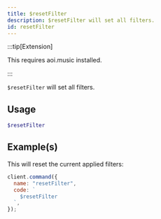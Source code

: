 ```yaml
---
title: $resetFilter
description: $resetFilter will set all filters.
id: resetFilter
---
```


:::tip[Extension]

This requires aoi.music installed.

:::

`$resetFilter` will set all filters.

## Usage

```php
$resetFilter
```

## Example(s)

This will reset the current applied filters:

```javascript
client.command({
  name: "resetFilter",
  code: `
    $resetFilter
  `,
});
```
